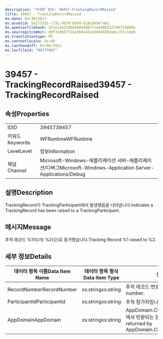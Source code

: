 ```yaml
---
description: '자세한 정보: 39457-TrackingRecordRaised'
title: 39457 - TrackingRecordRaised
ms.date: 03/30/2017
ms.assetid: 5a2731d1-c731-4b79-bb69-016cb69ef481
ms.openlocfilehash: 551e13e32dbb690458877ceed0b532799f238966
ms.sourcegitcommit: ddf7edb67715a5b9a45e3dd44536dabc153c1de0
ms.translationtype: MT
ms.contentlocale: ko-KR
ms.lasthandoff: 02/06/2021
ms.locfileid: "99777907"
---
```

# <a name="39457---trackingrecordraised"></a><span data-ttu-id="46e66-103">39457 - TrackingRecordRaised</span><span class="sxs-lookup"><span data-stu-id="46e66-103">39457 - TrackingRecordRaised</span></span>

## <a name="properties"></a><span data-ttu-id="46e66-104">속성</span><span class="sxs-lookup"><span data-stu-id="46e66-104">Properties</span></span>  
  
|||  
|-|-|  
|<span data-ttu-id="46e66-105">ID</span><span class="sxs-lookup"><span data-stu-id="46e66-105">ID</span></span>|<span data-ttu-id="46e66-106">39457</span><span class="sxs-lookup"><span data-stu-id="46e66-106">39457</span></span>|  
|<span data-ttu-id="46e66-107">키워드</span><span class="sxs-lookup"><span data-stu-id="46e66-107">Keywords</span></span>|<span data-ttu-id="46e66-108">WFRuntime</span><span class="sxs-lookup"><span data-stu-id="46e66-108">WFRuntime</span></span>|  
|<span data-ttu-id="46e66-109">Level</span><span class="sxs-lookup"><span data-stu-id="46e66-109">Level</span></span>|<span data-ttu-id="46e66-110">정보</span><span class="sxs-lookup"><span data-stu-id="46e66-110">Information</span></span>|  
|<span data-ttu-id="46e66-111">채널</span><span class="sxs-lookup"><span data-stu-id="46e66-111">Channel</span></span>|<span data-ttu-id="46e66-112">Microsoft-Windows-애플리케이션 서버-애플리케이션/디버그</span><span class="sxs-lookup"><span data-stu-id="46e66-112">Microsoft-Windows-Application Server-Applications/Debug</span></span>|  
  
## <a name="description"></a><span data-ttu-id="46e66-113">설명</span><span class="sxs-lookup"><span data-stu-id="46e66-113">Description</span></span>  

 <span data-ttu-id="46e66-114">TrackingRecord가 TrackingParticipant에서 발생했음을 나타냅니다.</span><span class="sxs-lookup"><span data-stu-id="46e66-114">Indicates a TrackingRecord has been raised to a TrackingParticipant.</span></span>  
  
## <a name="message"></a><span data-ttu-id="46e66-115">메시지</span><span class="sxs-lookup"><span data-stu-id="46e66-115">Message</span></span>  

 <span data-ttu-id="46e66-116">추적 레코드 %1이(가) %2(으)로 증가했습니다.</span><span class="sxs-lookup"><span data-stu-id="46e66-116">Tracking Record %1 raised to %2.</span></span>  
  
## <a name="details"></a><span data-ttu-id="46e66-117">세부 정보</span><span class="sxs-lookup"><span data-stu-id="46e66-117">Details</span></span>  
  
|<span data-ttu-id="46e66-118">데이터 항목 이름</span><span class="sxs-lookup"><span data-stu-id="46e66-118">Data Item Name</span></span>|<span data-ttu-id="46e66-119">데이터 항목 형식</span><span class="sxs-lookup"><span data-stu-id="46e66-119">Data Item Type</span></span>|<span data-ttu-id="46e66-120">설명</span><span class="sxs-lookup"><span data-stu-id="46e66-120">Description</span></span>|  
|--------------------|--------------------|-----------------|  
|<span data-ttu-id="46e66-121">RecordNumber</span><span class="sxs-lookup"><span data-stu-id="46e66-121">RecordNumber</span></span>|<span data-ttu-id="46e66-122">xs:string</span><span class="sxs-lookup"><span data-stu-id="46e66-122">xs:string</span></span>|<span data-ttu-id="46e66-123">추적 레코드 번호입니다.</span><span class="sxs-lookup"><span data-stu-id="46e66-123">The tracking record number.</span></span>|  
|<span data-ttu-id="46e66-124">ParticipantId</span><span class="sxs-lookup"><span data-stu-id="46e66-124">ParticipantId</span></span>|<span data-ttu-id="46e66-125">xs:string</span><span class="sxs-lookup"><span data-stu-id="46e66-125">xs:string</span></span>|<span data-ttu-id="46e66-126">추적 참가자입니다.</span><span class="sxs-lookup"><span data-stu-id="46e66-126">The tracking participant.</span></span>|  
|<span data-ttu-id="46e66-127">AppDomain</span><span class="sxs-lookup"><span data-stu-id="46e66-127">AppDomain</span></span>|<span data-ttu-id="46e66-128">xs:string</span><span class="sxs-lookup"><span data-stu-id="46e66-128">xs:string</span></span>|<span data-ttu-id="46e66-129">AppDomain.CurrentDomain.FriendlyName에서 반환되는 문자열입니다.</span><span class="sxs-lookup"><span data-stu-id="46e66-129">The string returned by AppDomain.CurrentDomain.FriendlyName.</span></span>|
